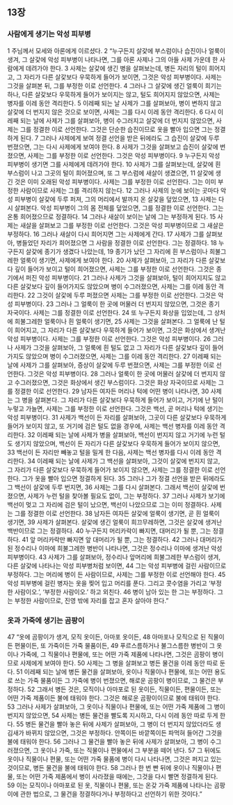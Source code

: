 ## 13장
### 사람에게 생기는 악성 피부병
1 주님께서 모세와 아론에게 이르셨다.
2 “누구든지 살갗에 부스럼이나 습진이나 얼룩이 생겨, 그 살갗에 악성 피부병이 나타나면, 그를 아론 사제나 그의 아들 사제 가운데 한 사람에게 데려가야 한다.
3 사제는 살갗에 생긴 병을 살펴보는데, 병든 자리의 털이 희어지고, 그 자리가 다른 살갗보다 우묵하게 들어가 보이면, 그것은 악성 피부병이다. 사제는 그것을 살펴본 뒤, 그를 부정한 이로 선언한다.
4 그러나 그 살갗에 생긴 얼룩이 희기는 하나, 다른 살갗보다 우묵하게 들어가 보이지는 않고, 털도 희어지지 않았으면, 사제는 병자를 이레 동안 격리한다.
5 이레째 되는 날 사제가 그를 살펴보아, 병이 변하지 않고 살갗에 더 번지지 않은 것으로 보이면, 사제는 그를 다시 이레 동안 격리한다.
6 다시 이레째 되는 날에 사제가 그를 살펴보아, 병이 수그러지고 살갗에 더 번지지 않았으면, 사제는 그를 정결한 이로 선언한다. 그것은 단순한 습진이므로 옷을 빨아 입으면 그는 정결하게 된다.
7 그러나 사제에게 보여 정결 선언을 받은 뒤에라도 그 습진이 살갗에 두루 번졌으면, 그는 다시 사제에게 보여야 한다.
8 사제가 그것을 살펴보고 습진이 살갗에 번졌으면, 사제는 그를 부정한 이로 선언한다. 그것은 악성 피부병이다.
9 누구든지 악성 피부병이 생기면 그를 사제에게 데려가야 한다.
10 사제가 그를 살펴보는데, 살갗에 흰 부스럼이 나고 그곳의 털이 희어졌으며, 또 그 부스럼에 새살이 생겼으면,
11 살갗에 생긴 것은 이미 오래된 악성 피부병이다. 사제는 그를 부정한 이로 선언한다. 그는 이미 부정한 사람이므로 사제는 그를 격리하지 않는다.
12 그러나 사제의 눈에 보이는 곳마다 악성 피부병이 살갗에 두루 퍼져, 그의 머리에서 발까지 온 살갗을 덮었으면,
13 사제는 다시 살펴본다. 악성 피부병이 그의 몸 전체를 덮었으면, 그를 정결한 이로 선언한다. 그는 온통 희어졌으므로 정결하다.
14 그러나 새살이 보이는 날에 그는 부정하게 된다.
15 사제는 새살을 살펴보고 그를 부정한 이로 선언한다. 그것은 악성 피부병이므로 그 새살은 부정하다.
16 그러나 새살이 다시 희어지면 그는 사제에게 간다.
17 사제가 그를 살펴보아, 병들었던 자리가 희어졌으면 그 사람을 정결한 이로 선언한다. 그는 정결하다.
18 누구든지 살갗에 종기가 생겼다 나았는데,
19 종기가 났던 그 자리에 흰 부스럼이나 희불그레한 얼룩이 생기면, 사제에게 보여야 한다.
20 사제가 살펴보아, 그 자리가 다른 살갗보다 깊이 들어가 보이고 털이 희어졌으면, 사제는 그를 부정한 이로 선언한다. 그것은 종기에서 퍼진 악성 피부병이다.
21 그러나 사제가 그것을 살펴보아, 털이 희어지지도 않고 다른 살갗보다 깊이 들어가지도 않았으며 병이 수그러졌으면, 사제는 그를 이레 동안 격리한다.
22 그것이 살갗에 두루 퍼졌으면 사제는 그를 부정한 이로 선언한다. 그것은 악성 피부병이다.
23 그러나 그 얼룩이 한 곳에 머물러 더 번지지 않았으면, 그것은 종기 자국이다. 사제는 그를 정결한 이로 선언한다.
24 또 누구든지 화상을 입었는데, 그 상처에 희불그레한 얼룩이나 흰 얼룩이 생기면,
25 사제는 그것을 살펴본다. 그 얼룩에 난 털이 희어지고, 그 자리가 다른 살갗보다 우묵하게 들어가 보이면, 그것은 화상에서 생겨난 악성 피부병이다. 사제는 그를 부정한 이로 선언한다. 그것은 악성 피부병이다.
26 그러나 사제가 그것을 살펴보아, 그 얼룩에 흰 털도 없고 그 자리가 다른 살갗보다 깊이 들어가지도 않았으며 병이 수그러졌으면, 사제는 그를 이레 동안 격리한다.
27 이레째 되는 날에 사제가 그를 살펴보아, 증상이 살갗에 두루 번졌으면, 사제는 그를 부정한 이로 선언한다. 그것은 악성 피부병이다.
28 그러나 얼룩이 한 곳에 머물러 살갗에 더 번지지 않고 수그러졌으면, 그것은 화상에서 생긴 부스럼이다. 그것은 화상 자국이므로 사제는 그를 정결한 이로 선언한다.
29 남자든 여자든 머리나 턱에 어떤 병이 나타나면,
30 사제는 그 병을 살펴본다. 그 자리가 다른 살갗보다 우묵하게 들어가 보이고, 거기에 난 털이 누렇고 가늘면, 사제는 그를 부정한 이로 선언한다. 그것은 백선, 곧 머리나 턱에 생기는 악성 피부병이다.
31 사제가 백선이 든 자리를 살펴보아, 그곳이 다른 살갗보다 우묵하게 들어가 보이지 않고, 또 거기에 검은 털도 없을 경우에, 사제는 백선 병자를 이레 동안 격리한다.
32 이레째 되는 날에 사제가 병을 살펴보아, 백선이 번지지 않고 거기에 누런 털도 생기지 않았으며, 백선이 든 자리가 다른 살갗보다 우묵하게 들어가 보이지 않으면,
33 백선이 든 자리만 빼놓고 털을 밀게 한 다음, 사제는 백선 병자를 다시 이레 동안 격리한다.
34 이레째 되는 날에 사제가 그 백선을 살펴보아, 그것이 살갗에 번지지 않고, 그 자리가 다른 살갗보다 우묵하게 들어가 보이지 않으면, 사제는 그를 정결한 이로 선언한다. 그가 옷을 빨아 입으면 정결하게 된다.
35 그러나 그가 정결 선언을 받은 뒤에라도 그 백선이 살갗에 두루 번지면,
36 사제는 그를 다시 살펴본다. 그래서 백선이 살갗에 번졌으면, 사제가 누런 털을 찾아볼 필요도 없이, 그는 부정하다.
37 그러나 사제가 보기에 백선이 멎고 그 자리에 검은 털이 났으면, 백선이 나았으므로 그는 이미 정결하다. 사제는 그를 정결한 이로 선언한다.
38 남자든 여자든 살갗에 얼룩이 생기면, 곧 흰 얼룩이 생기면,
39 사제가 살펴본다. 살갗에 생긴 얼룩이 희끄무레하면, 그것은 살갗에 생겨난 백반이므로 그는 정결하다.
40 누구든지 머리카락이 빠지면, 대머리가 될 뿐, 그는 정결하다.
41 앞 머리카락만 빠지면 앞 대머리가 될 뿐, 그는 정결하다.
42 그러나 대머리가 된 정수리나 이마에 희불그레한 병반이 나타나면, 그것은 정수리나 이마에 생겨난 악성 피부병이다.
43 사제가 그를 살펴보아, 정수리나 앞머리에 희불그레한 부스럼이 생겨, 다른 살갗에 나타나는 악성 피부병처럼 보이면,
44 그는 악성 피부병에 걸린 사람이므로 부정하다. 그는 머리에 병이 든 사람이므로, 사제는 그를 부정한 이로 선언해야 한다.
45 악성 피부병에 걸린 병자는 옷을 찢어 입고 머리를 푼다. 그리고 콧수염을 가리고 ‘부정한 사람이오.’, ‘부정한 사람이오.’ 하고 외친다.
46 병이 남아 있는 한 그는 부정하다. 그는 부정한 사람이므로, 진영 밖에 자리를 잡고 혼자 살아야 한다.”
### 옷과 가죽에 생기는 곰팡이
47 “옷에 곰팡이가 생겨, 모직 옷이든, 아마포 옷이든,
48 아마포나 모직으로 된 직물이든 편물이든, 또 가죽이든 가죽 물품이든,
49 푸르스름하거나 불그스름한 병반이 그 옷이나 가죽에, 그 직물이나 편물에, 또는 어떤 가죽 제품에 나타나면, 그것은 곰팡이 병이므로 사제에게 보여야 한다.
50 사제는 그 병을 살펴보고 병든 물건을 이레 동안 따로 둔다.
51 이레째 되는 날에 병든 물건을 살펴보아, 옷이나 직물이나 편물에, 또는 어떤 용도로 쓰는 가죽 물품이든 그 가죽에 병이 번졌으면, 해로운 곰팡이 병이므로, 그 물건은 부정하다.
52 그래서 병든 것은, 모직이나 아마포로 된 옷이든, 직물이든, 편물이든, 또는 어떤 가죽 제품이든 불에 태워야 한다. 그것은 해로운 곰팡이이므로 불에 태워야 한다.
53 그러나 사제가 살펴보아, 그 옷이나 직물이나 편물에, 또는 어떤 가죽 제품에 그 병이 번지지 않았으면,
54 사제는 병든 물건을 빨도록 지시하고, 다시 이레 동안 따로 두게 한다.
55 병든 물건을 빨아 놓은 뒤에 사제가 살펴보아, 그 병이 더 번지지 않았더라도 생김새가 바뀌지 않았으면, 그것은 부정하다. 안쪽이든 바깥쪽이든 파먹혀 들어간 그것을 불에 태워야 한다.
56 그러나 그 물건을 빨아 놓은 뒤에 사제가 살펴보아, 그 병이 수그러졌으면, 그 옷이나 가죽, 또는 직물이나 편물에서 그 부분을 떼어 낸다.
57 그 뒤에도 옷이나 직물이나 편물, 또는 어떤 가죽 물품에 병이 다시 나타나면, 그것은 퍼지고 있는 것이므로, 병든 물건을 불에 태워야 한다.
58 그러나 한 번 빤 뒤에 옷이나 직물이나 편물, 또는 어떤 가죽 제품에서 병이 사라졌을 때에는, 그것을 다시 빨면 정결하게 된다.
59 이는 모직이나 아마포로 된 옷, 직물이나 편물, 또는 온갖 가죽 제품에 나타나는 곰팡이에 관한 법으로, 그 물건을 정결하다거나 부정하다고 선언하기 위한 것이다.”
